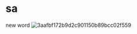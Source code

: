 # sa
new word
![3aafbf172b9d2c901150b89bcc02f559](https://user-images.githubusercontent.com/110062679/181103857-6608e46c-8190-4d78-8619-e2f60499e6d9.jpg)
